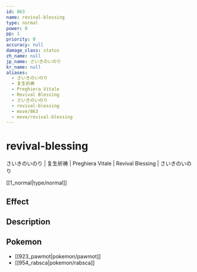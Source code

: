```yaml
---
id: 863
name: revival-blessing
type: normal
power: 0
pp: 1
priority: 0
accuracy: null
damage_class: status
zh_name: null
jp_name: さいきのいのり
kr_name: null
aliases:
  - さいきのいのり
  - 复生祈祷
  - Preghiera Vitale
  - Revival Blessing
  - さいきのいのり
  - revival-blessing
  - move/863
  - move/revival-blessing
---
```

# revival-blessing
    
さいきのいのり | 复生祈祷 | Preghiera Vitale | Revival Blessing | さいきのいのり

[[1_normal|type/normal]]

## Effect



## Description



## Pokemon

- [[923_pawmot|pokemon/pawmot]]
- [[954_rabsca|pokemon/rabsca]]

